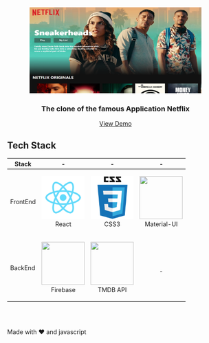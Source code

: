 </br>
<p align="center">
  <img src="UI snippet.PNG" alt="UI" width="400" height="200">
  
<h3 align="center">The clone of the famous Application Netflix</h3>
<p align="center">
    <a href="https://netflix-9ded9.web.app/">View Demo</a>
  </p>

  ## Tech Stack
 | Stack    | -                                                                                                  | -                                                                                                 | -                                                                                                                                                                                                                                                                                                            |
| -------- | -------------------------------------------------------------------------------------------------- | ------------------------------------------------------------------------------------------------- | ------------------------------------------------------------------------------------------------|
| FrontEnd | <p align="center"><img src="https://raw.githubusercontent.com/github/explore/80688e429a7d4ef2fca1e82350fe8e3517d3494d/topics/react/react.png" width="100" height="100"> <br />React</p> | <p align="center"><img src="https://raw.githubusercontent.com/github/explore/80688e429a7d4ef2fca1e82350fe8e3517d3494d/topics/css/css.png" width="100" height="100"> <br />CSS3</p>  | <p align="center"><img src="https://camo.githubusercontent.com/cf05625198fe7b6ad8a302d1ce16bc99b93ec2ac/68747470733a2f2f6d6174657269616c2d75692e636f6d2f7374617469632f6c6f676f2e737667" width="100" height="100"> <br />Material-UI</p>   | 
| BackEnd  | <p align="center"><img src="https://www.gstatic.com/devrel-devsite/prod/v85e39fe21f53c758adf6c791fb94a7a2182cff2705b3dc8ed7c59fc745471159/firebase/images/touchicon-180.png" width="100" height="100"> <br />Firebase</p>   | <p align="center"><img src="https://cdn-images-1.medium.com/max/1200/1*vIR7iO-1GnY2xYxL6NiYkw.png" width="100" height="100"> <br />TMDB API</p> | <p align="center"> <br />-</p> | 
 
</br>
</br>

Made with :heart: and javascript
